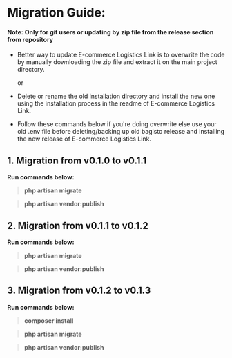 # Migration Guide:

#### Note: Only for git users or updating by zip file from the release section from repository

* Better way to update E-commerce Logistics Link is to overwrite the code by manually downloading the zip file and extract it on the main project directory.

    or
* Delete or rename the old installation directory and install the new one using the installation process in the readme of E-commerce Logistics Link.


* Follow these commands below if you're doing overwrite else use your old .env file before deleting/backing up old bagisto release and installing the new release of E-commerce Logistics Link.

## 1. Migration from v0.1.0 to v0.1.1

**Run commands below:**

> **php artisan migrate**

> **php artisan vendor:publish**


## 2. Migration from v0.1.1 to v0.1.2

**Run commands below:**

> **php artisan migrate**

> **php artisan vendor:publish**


## 3. Migration from v0.1.2 to v0.1.3

**Run commands below:**

> **composer install**

> **php artisan migrate**

> **php artisan vendor:publish**
